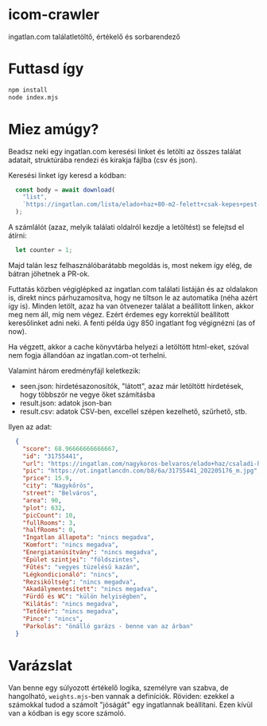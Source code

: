 # icom-crawler

ingatlan.com találatletöltő, értékelő és sorbarendező

# Futtasd így

```sh
npm install
node index.mjs
```

# Miez amúgy?

Beadsz neki egy ingatlan.com keresési linket és letölti az összes találat adatait, struktúrába rendezi és kirakja fájlba (csv és json).

Keresési linket így keresd a kódban:

```js
  const body = await download(
    "list",
    `https://ingatlan.com/lista/elado+haz+80-m2-felett+csak-kepes+pest-megye-buda-kornyeke+pest-megye-pest-kornyeke+budapest+pest-megye+budapest-pesti-oldal+budapest-budai-oldal+850-m2telek-alatt+csaladi-haz+konnyuszerkezetes-haz+3-szoba-felett+45-mFt-ig?page=${page}`,
  );
```

A számlálót (azaz, melyik találati oldalról kezdje a letöltést) se felejtsd el átírni:

```js
  let counter = 1;
```

Majd talán lesz felhasználóbarátabb megoldás is, most nekem így elég, de bátran jöhetnek a PR-ok.

Futtatás közben végiglépked az ingatlan.com találati listáján és az oldalakon is, direkt nincs párhuzamosítva, hogy ne tiltson le az automatika (néha azért így is). Minden letölt, azaz ha van ötvenezer találat a beállított linken, akkor meg nem áll, míg nem végez. Ezért érdemes egy korrektül beállított keresőlinket adni neki. A fenti példa úgy 850 ingatlant fog végignézni (as of now).

Ha végzett, akkor a cache könyvtárba helyezi a letöltött html-eket, szóval nem fogja állandóan az ingatlan.com-ot terhelni.  

Valamint három eredményfájl keletkezik:
- seen.json: hirdetésazonosítók, "látott", azaz már letöltött hirdetések, hogy többször ne vegye őket számításba
- result.json: adatok json-ban
- result.csv: adatok CSV-ben, excellel szépen kezelhető, szűrhető, stb.

Ilyen az adat:
```json
  {
    "score": 68.96666666666667,
    "id": "31755441",
    "url": "https://ingatlan.com/nagykoros-belvaros/elado+haz/csaladi-haz/31755441",
    "pic": "https://ot.ingatlancdn.com/b8/6a/31755441_202205176_m.jpg",
    "price": 15.9,
    "city": "Nagykőrös",
    "street": "Belváros",
    "area": 90,
    "plot": 632,
    "picCount": 10,
    "fullRooms": 3,
    "halfRooms": 0,
    "Ingatlan állapota": "nincs megadva",
    "Komfort": "nincs megadva",
    "Energiatanúsítvány": "nincs megadva",
    "Épület szintjei": "földszintes",
    "Fűtés": "vegyes tüzelésű kazán",
    "Légkondicionáló": "nincs",
    "Rezsiköltség": "nincs megadva",
    "Akadálymentesített": "nincs megadva",
    "Fürdő és WC": "külön helyiségben",
    "Kilátás": "nincs megadva",
    "Tetőtér": "nincs megadva",
    "Pince": "nincs",
    "Parkolás": "önálló garázs - benne van az árban"
  }
```

# Varázslat

Van benne egy súlyozott értékelő logika, személyre van szabva, de hangolható, `weights.mjs`-ben vannak a definíciók. Röviden: ezekkel a számokkal tudod a számolt "jóságát" egy ingatlannak beállítani. Ezen kívül van a kódban is egy score számoló.
